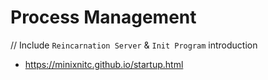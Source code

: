 # Process Management

// Include `Reincarnation Server` & `Init Program` introduction
- https://minixnitc.github.io/startup.html
